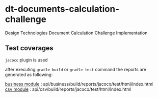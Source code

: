 # dt-documents-calculation-challenge
Design Technologies Document Calculation Challenge Implementation



## Test coverages 

`jacoco` plugin is used

after executing `gradle build` or `gradle test` command the reports are generated as following:

[business module](api/business/build/reports/jacoco/test/html/index.html) : api/business/build/reports/jacoco/test/html/index.html
[csv module](api/csv/build/reports/jacoco/test/html/index.html) : api/csv/build/reports/jacoco/test/html/index.html

